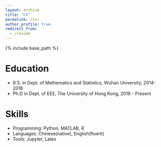 ```yaml
---
layout: archive
title: "CV"
permalink: /cv/
author_profile: true
redirect_from:
  - /resume
---
```


{% include base_path %}

Education
======
* B.S. in Dept. of Mathematics and Statistics, Wuhan University, 2014-2018
* Ph.D in Dept. of EEE, The University of Hong Kong, 2018 - Present

<!--Work experience
======
* Summer 2015: Research Assistant
  * Github University
  * Duties included: Tagging issues
  * Supervisor: Professor Git

* Fall 2015: Research Assistant
  * Github University
  * Duties included: Merging pull requests
  * Supervisor: Professor Hub-->

Skills
======
* Programming: Python, MATLAB, R
* Languages: Chinese(native), English(fluent)
* Tools: Jupyter, Latex

<!--Publications
======
  <ul>{% for post in site.publications %}
    {% include archive-single-cv.html %}
  {% endfor %}</ul>-->
  
<!--Talks
======
  <ul>{% for post in site.talks %}
    {% include archive-single-talk-cv.html %}
  {% endfor %}</ul>-->
  
<!--Teaching
======
  <ul>{% for post in site.teaching %}
    {% include archive-single-cv.html %}
  {% endfor %}</ul>-->
  
<!--Service and leadership
======
* Currently signed in to 43 different slack teams-->
